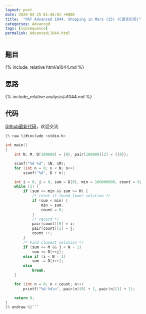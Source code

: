 ```yaml
---
layout: post
date: 2020-04-25 01:46:01 +0800
title:  "PAT Advanced 1044. Shopping in Mars (25) (C语言实现)"
categories: Advanced
tags: [subsequence]
permalink: Advanced/1044.html
---
```


## 题目

{% include_relative html/a1044.md %}

## 思路

{% include_relative analysis/a1044.md %}

## 代码

[Github最新代码](https://github.com/OliverLew/PAT/blob/master/PATAdvanced/1044.c)，欢迎交流

```c
{% raw %}#include <stdio.h>

int main()
{
	int N, M, D[100000] = {0}, pair[100000][2] = {{0}};

	scanf("%d %d", &N, &M);
	for (int n = 0; n < N; n++)
		scanf("%d", D + n);

	int i = 0, j = 0, sum = D[0], min = 100000000, count = 0;
	while (1) {
		if (sum <= min && sum >= M) {
			/* reset if found lower solution */
			if (sum < min) {
				min = sum;
				count = 0;
			}
			/* record */
			pair[count][0] = i;
			pair[count][1] = j;
			count ++;
		}
		/* Find closest solution */
		if (sum <= M && j < N - 1)
			sum += D[++j];
		else if (i < N - 1)
			sum -= D[i++];
		else
			break;
	}

	for (int n = 0; n < count; n++)
		printf("%d-%d\n", pair[n][0] + 1, pair[n][1] + 1);

	return 0;
}
{% endraw %}```